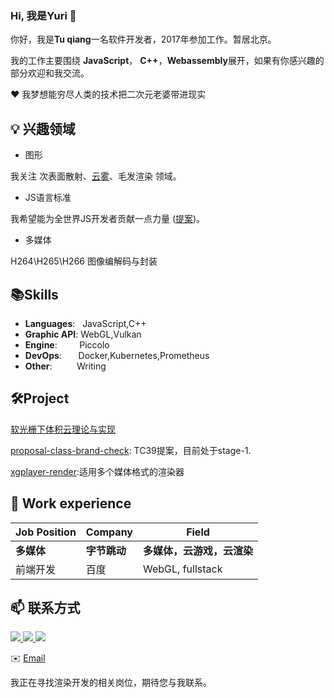 ### Hi, 我是Yuri 👋 


你好，我是**Tu qiang**一名软件开发者，2017年参加工作。暂居北京。

我的工作主要围绕 **JavaScript**， **C++**，**Webassembly**展开，如果有你感兴趣的部分欢迎和我交流。

❤️ 我梦想能穷尽人类的技术把二次元老婆带进现实 

## 💡 兴趣领域
- 图形 

我关注 次表面散射、[云雾](https://zhuanlan.zhihu.com/p/624909336)、毛发渲染 领域。

- JS语言标准

我希望能为全世界JS开发者贡献一点力量 ([提案](https://github.com/tc39/proposal-class-brand-check))。

- 多媒体

H264\H265\H266 图像编解码与封装

## 📚Skills 
- **Languages**: &nbsp;                                       JavaScript,C++
- **Graphic API**:                                            WebGL,Vulkan
- **Engine**:  &nbsp;&nbsp;&nbsp;&nbsp;&nbsp;&nbsp;&nbsp;     Piccolo
- **DevOps**:  &nbsp;&nbsp;&nbsp;                             Docker,Kubernetes,Prometheus
- **Other**: &nbsp;&nbsp;&nbsp;&nbsp;&nbsp;&nbsp;&nbsp;&nbsp; Writing


## 🛠️Project

[软光栅下体积云理论与实现](https://zhuanlan.zhihu.com/p/624909336)

[proposal-class-brand-check](https://github.com/tc39/proposal-class-brand-check): TC39提案，目前处于stage-1.

[xgplayer-render](https://www.npmjs.com/package/xgplayer-render):适用多个媒体格式的渲染器


## 👔 Work experience 
| Job Position                 | Company            | Field                        |
| ---------------------------- | ------------------ | ---------------------------- |
| **多媒体**             | **字节跳动**    | **多媒体，云游戏，云渲染**        |
| 前端开发                | 百度        | WebGL, fullstack        |


## 📫 联系方式
<a href="https://github.com/YuriTu/YuriTu/raw/main/graphics-cv-tuqiang.pdf">
<img src ="https://img.shields.io/badge/cv-Resume-critical"/>
</a>
<a href="./wechat.jpg">
<img src ="https://img.shields.io/badge/wechat-yuri__t12-green"/>
</a> 
<a href="https://www.zhihu.com/people/YuriTu">
<img src ="https://img.shields.io/badge/zhihu-Yuri-blue"/>
</a>

✉️ [Email](mailto:tuqiang_ru@163.com) 

我正在寻找渲染开发的相关岗位，期待您与我联系。


